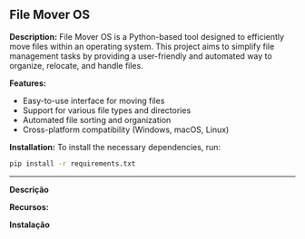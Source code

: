 ## File Mover OS

**Description:**
File Mover OS is a Python-based tool designed to efficiently move files within an operating system. This project aims to simplify file management tasks by providing a user-friendly and automated way to organize, relocate, and handle files.

**Features:**
- Easy-to-use interface for moving files
- Support for various file types and directories
- Automated file sorting and organization
- Cross-platform compatibility (Windows, macOS, Linux)

**Installation:**
To install the necessary dependencies, run:
```bash
pip install -r requirements.txt
```

---

**Descrição**

**Recursos:**

**Instalação**
